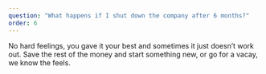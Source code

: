 ```yaml
---
question: "What happens if I shut down the company after 6 months?"
order: 6
---
```


No hard feelings, you gave it your best and sometimes it just doesn’t work out. Save the rest of the money and start something new, or go for a vacay, we know the feels.